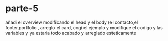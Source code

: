 # parte-5
añadi el overview modificando el head y el body (el contacto,el footer,portfolio , arreglo el card, cogi el ejemplo y modifique el codigo y las variables y ya estaria todo acabado y arreglado esteticamente
